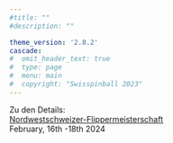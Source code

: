 ```yaml
---
#title: ""
#description: ""

theme_version: '2.8.2'
cascade:
#  omit_header_text: true
#  type: page
#  menu: main
#  copyright: "Swisspinball 2023"
---
```

Zu den Details:  
[Nordwestschweizer-Flippermeisterschaft](https://www.pinballevents.de/ifpa-ch/nw-ch)  
February, 16th -18th 2024
